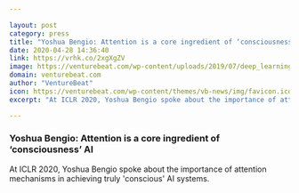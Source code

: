 ```yaml
---

layout: post
category: press
title: "Yoshua Bengio: Attention is a core ingredient of ‘consciousness’ AI"
date: 2020-04-28 14:36:40
link: https://vrhk.co/2xgXgZV
image: https://venturebeat.com/wp-content/uploads/2019/07/deep_learning.GettyImages-1011441152-e1588047625341.jpg?w=1200&strip=all
domain: venturebeat.com
author: "VentureBeat"
icon: https://venturebeat.com/wp-content/themes/vb-news/img/favicon.ico
excerpt: "At ICLR 2020, Yoshua Bengio spoke about the importance of attention mechanisms in achieving truly 'conscious' AI systems."

---
```


### Yoshua Bengio: Attention is a core ingredient of ‘consciousness’ AI

At ICLR 2020, Yoshua Bengio spoke about the importance of attention mechanisms in achieving truly 'conscious' AI systems.